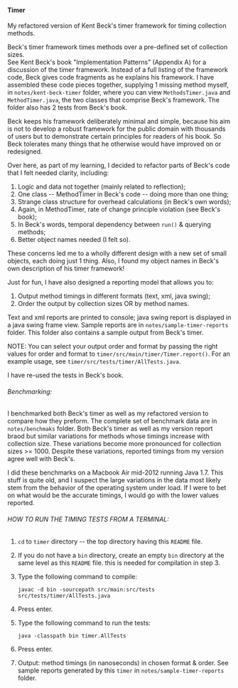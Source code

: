 #### Timer

My refactored version of Kent Beck's timer framework for timing collection methods.

Beck's timer framework times methods over a pre-defined set of collection sizes.  
See Kent Beck's book "Implementation Patterns" (Appendix A) for a discussion of 
the timer framework. Instead of a full listing of the framework code, Beck gives 
code fragments as he explains his framework. I have assembled these code pieces 
together, supplying 1 missing method myself, in `notes/kent-beck-timer` folder, 
where you can view `MethodsTimer.java` and `MethodTimer.java`, the two classes 
that comprise Beck's framework. The folder also has 2 tests from Beck's book.

Beck keeps his framework deliberately minimal and simple, because his aim is not 
to develop a robust framework for the public domain with thousands of users but 
to demonstrate certain principles for readers of his book. So Beck tolerates 
many things that he otherwise would have improved on or redesigned.

Over here, as part of my learning, I decided to refactor parts of Beck's code 
that I felt needed clarity, including:

1. Logic and data not together (mainly related to reflection);
2. One class -- MethodTimer in Beck's code -- doing more than one thing;
3. Strange class structure for overhead calculations (in Beck's own words);
4. Again, in MethodTimer, rate of change principle violation (see Beck's book);
5. In Beck's words, temporal dependency between `run()` & querying methods;
6. Better object names needed (I felt so).

These concerns led me to a wholly different design with a new set of small 
objects, each doing just 1 thing.  Also, I found my object names in Beck's own 
description of his timer framework!

Just for fun, I have also designed a reporting model that allows you to:

1. Output method timings in different formats (text, xml, java swing);
2. Order the output by collection sizes OR by method names.

Text and xml reports are printed to console; java swing report is displayed in a 
java swing frame view. Sample reports are in `notes/sample-timer-reports` 
folder.  This folder also contains a sample output from Beck's timer.

NOTE: You can select your output order and format by passing the right values 
for order and format to `timer/src/main/timer/Timer.report()`.  For an example 
usage, see `timer/src/tests/timer/AllTests.java`.

I have re-used the tests in Beck's book.

###### Benchmarking:

I benchmarked both Beck's timer as well as my refactored version to compare how 
they preform. The complete set of benchmark data are in `notes/benchmaks` 
folder.  Both Beck's timer as well as my version report braod but similar 
variations for methods whose timings increase with collection size. These 
variations become more pronounced for collection sizes >= 1000. Despite these 
variations, reported timings from my version agree well with Beck's.

I did these benchmarks on a Macbook Air mid-2012 running Java 1.7.  This stuff 
is quite old, and I suspect the large variations in the data most likely stem 
from the behavior of the operating system under load.  If I were to bet on what 
would be the accurate timings, I would go with the lower values reported.

###### HOW TO RUN THE TIMING TESTS FROM A TERMINAL:

1. `cd` to `timer` directory -- the top directory having this `README` file.
2. If you do not have a `bin` directory, create an empty `bin` directory at the 
   same level as this `README` file. this is needed for compilation in step 3.
3. Type the following command to compile:

     ````
     javac -d bin -sourcepath src/main:src/tests  src/tests/timer/AllTests.java

4. Press enter.
5. Type the following command to run the tests:

     ````
     java -classpath bin timer.AllTests

6. Press enter.
7. Output: method timings (in nanoseconds) in chosen format & order. See sample 
   reports generated by this `timer` in `notes/sample-timer-reports` folder.

